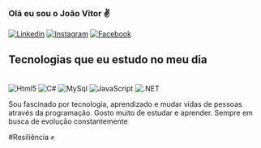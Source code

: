 

### Olá eu sou o João Vitor ✌️

[![Linkedin](https://img.shields.io/badge/LinkedIn-0077B5?style=for-the-badge&logo=linkedin&logoColor=white)](https://www.linkedin.com/in/joao-vitor-rios-28290b1b7/)
[![Instagram](https://img.shields.io/badge/Instagram-E4405F?style=for-the-badge&logo=instagram&logoColor=white)](https://www.instagram.com/riosz4_/)
[![Facebook](https://img.shields.io/badge/Facebook-1877F2?style=for-the-badge&logo=facebook&logoColor=white)](https://www.facebook.com/flmrios/)



## Tecnologias que eu estudo no meu dia

<div style="display: inline-block;"><br/>
    <img align="center" alt ="Html5" src = "https://img.shields.io/badge/HTML5-E34F26?style=for-the-badge&logo=html5&logoColor=white"/>
    <img align="center" alt ="C#" src = "https://img.shields.io/badge/C%23-239120?style=for-the-badge&logo=c-sharp&logoColor=white"/>
    <img align="center" alt ="MySql" src = "https://img.shields.io/badge/MySQL-00000F?style=for-the-badge&logo=mysql&logoColor=white"/>
    <img align="center" alt ="JavaScript" src = "https://img.shields.io/badge/JavaScript-F7DF1E?style=for-the-badge&logo=javascript&logoColor=black"/>
    <img align="center" alt =".NET" src = "https://img.shields.io/badge/.NET-5C2D91?style=for-the-badge&logo=.net&logoColor=white"/>
</div><br/>

Sou fascinado por tecnologia, aprendizado e mudar vidas de pessoas através da programação.
Gosto muito de estudar e aprender. Sempre em busca de evolução constantemente

#Resiliência ✊
